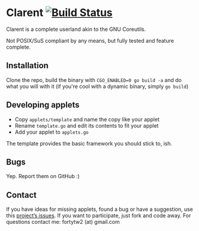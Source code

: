 Clarent [![Build Status](https://magnum.travis-ci.com/fortytw2/clarent.svg?token=z6RRRTsAmDVdjJqpsjYs&branch=master)](https://magnum.travis-ci.com/fortytw2/clarent)
============
Clarent is a complete userland akin to the GNU Coreutils.

Not POSIX/SuS compliant by any means, but fully tested and feature complete.

Installation
------------
Clone the repo, build the binary with `CGO_ENABLED=0 go build -a` and do what 
you will with it (if you're cool with a dynamic binary, simply `go build`)


Developing applets
------------------
- Copy `applets/template` and name the copy like your applet
- Rename `template.go` and edit its contents to fit your applet
- Add your applet to `applets.go`

The template provides the basic framework you should stick to, ish.

Bugs
----
Yep. Report them on GitHub :)

Contact
-------
If you have ideas for missing applets, found a bug or have a suggestion, use
this [project’s issues](https://github.com/fortytw2/clarent/issues).
If you want to participate, just fork and code away. For questions contact me:
fortytw2 (at) gmail.com

